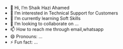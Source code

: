 - 👋 Hi, I’m Shaik Hazi Ahamed
- 👀 I’m interested in Technical Support for Customers
- 🌱 I’m currently learning Soft Skills
- 💞️ I’m looking to collaborate on ...
- 📫 How to reach me through email,whatsapp
- 😄 Pronouns: ...
- ⚡ Fun fact: ...

<!---
sameeramju9/sameeramju9 is a ✨ special ✨ repository because its `README.md` (this file) appears on your GitHub profile.
You can click the Preview link to take a look at your changes.
--->

